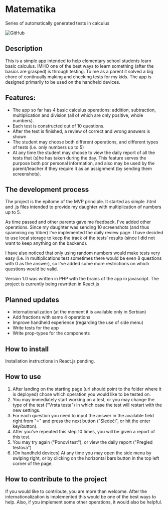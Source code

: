 # Matematika
Series of automatically generated tests in calculus

![GitHub](https://img.shields.io/github/license/DavidSili/matematika)

## Description
This is a simple app intended to help elementary school students learn basic calculus. IMHO one of the best ways to learn something (after the basics are grasped) is through testing. To me as a parent it solved a big chore of continually making and checking tests for my kids. The app is designed primarily to be used on the handheld devices.

## Features:
- The app so far has 4 basic calculus operations: addition, subtraction, multiplication and division (all of which are only positive, whole numbers).
- Each test is constructed out of 10 questions.
- After the test is finished, a review of correct and wrong answers is shown
- The student may choose both different operations, and different types of tests (i.e. only numbers up to 5)
- At any time the student may choose to view the daily report of all the tests that (s)he has taken during the day. This feature serves the purpose both por personal information, and also may be used by the parent/teacher if they require it as an assignment (by sending them screenshots).

## The development process
The project is the epitome of the MVP principle. It started as simple .html and .js files intended to provide my daughter with multiplication of numbers up to 5.

As time passed and other parents gave me feedback, I've added other operations. Since my daughter was sending 10 screenshots (and thus spamming my Viber) I've implemented the daily review page. I have decided to use local storage to keep the track of the tests' results (since I did not want to keep anything on the backend).

I have also noticed that only using random numbers would make tests very easy (i.e. in multiplications test sometimes there would be even 8 questions with 0 as the answer), so I've added some more restrictions on which questions would be valid.

Version 1.0 was written in PHP with the brains of the app in javascript. The project is currently being rewritten in React.js 

## Planned updates
- internationalization (at the moment it is available only in Serbian)
- Add fractions with same 4 operations
- Improve handheld experience (regarding the use of side menu)
- Write tests for the app
- Write prop-types for the components

## How to install
Installation instructions in React.js pending.

## How to use
1. After landing on the starting page (url should point to the folder where it is deployed) chose which operation you would like to be tested on.
2. You may immediately start working on a test, or you may change the type of the test ("Vrsta testa") in which case the test will restart with the new settings.
3. For each question you need to input the answer in the available field right from "=" and press the next button ("Sledeći", or hit the enter key/button).
4. After you've repeated this step 10 times, you will be given a report of this test.
5. You may try again ("Ponovi test"), or view the daily report ("Pregled testova")
6. (On handheld devices) At any time you may open the side menu by swiping right, or by clicking on the horizontal bars button in the top left corner of the page.

## How to contribute to the project
If you would like to contribute, you are more than welcome. After the internationalization is implemented this would be one of the best ways to help. Also, if you implement some other operations, it would also be helpful.
